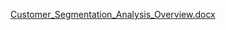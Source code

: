 [Customer_Segmentation_Analysis_Overview.docx](https://github.com/user-attachments/files/17787743/Customer_Segmentation_Analysis_Overview.docx)
